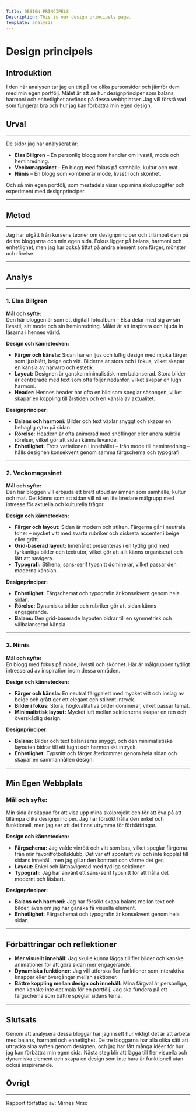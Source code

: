 ```yaml
---
Title: DESIGN PRINCIPELS
Description: This is our design principels page.
Template: analysis
---
```

Design principels
=======================




## Introduktion  
I den här analysen tar jag en titt på tre olika personsidor och jämför dem med min egen portfölj. Målet är att se hur designprinciper som balans, harmoni och enhetlighet används på dessa webbplatser. Jag vill förstå vad som fungerar bra och hur jag kan förbättra min egen design.  

## Urval
----------------------- 
De sidor jag har analyserat är:  
- **Elsa Billgren** – En personlig blogg som handlar om livsstil, mode och heminredning.  
- **Veckomagasinet** – En blogg med fokus på samhälle, kultur och mat.  
- **Niinis** – En blogg som kombinerar mode, livsstil och skönhet.  

Och så min egen portfölj, som mestadels visar upp mina skoluppgifter och experiment med designprinciper.  

---

## Metod
-----------------------

Jag har utgått från kursens teorier om designprinciper och tillämpat dem på de tre bloggarna och min egen sida. Fokus ligger på balans, harmoni och enhetlighet, men jag har också tittat på andra element som färger, mönster och rörelse.  

---

## Analys
-----------------------

### **1. Elsa Billgren**  
**Mål och syfte:**  
Den här bloggen är som ett digitalt fotoalbum – Elsa delar med sig av sin livsstil, sitt mode och sin heminredning. Målet är att inspirera och bjuda in läsarna i hennes värld.  

**Design och kännetecken:**  
- **Färger och känsla:** Sidan har en ljus och luftig design med mjuka färger som ljusblått, beige och vitt. Bilderna är stora och i fokus, vilket skapar en känsla av närvaro och estetik.  
- **Layout:** Designen är ganska minimalistisk men balanserad. Stora bilder är centrerade med text som ofta följer nedanför, vilket skapar en lugn harmoni.  
- **Header:** Hennes header har ofta en bild som speglar säsongen, vilket skapar en koppling till årstiden och en känsla av aktualitet.  

**Designprinciper:**  
- **Balans och harmoni:** Bilder och text växlar snyggt och skapar en behaglig rytm på sidan.  
- **Rörelse:** Headern är ofta animerad med snöflingor eller andra subtila rörelser, vilket gör att sidan känns levande.  
- **Enhetlighet:** Trots variationen i innehållet – från mode till heminredning – hålls designen konsekvent genom samma färgschema och typografi.  

---

### **2. Veckomagasinet**  
**Mål och syfte:**  
Den här bloggen vill erbjuda ett brett utbud av ämnen som samhälle, kultur och mat. Det känns som att sidan vill nå en lite bredare målgrupp med intresse för aktuella och kulturella frågor.  

**Design och kännetecken:**  
- **Färger och layout:** Sidan är modern och stilren. Färgerna går i neutrala toner – mycket vitt med svarta rubriker och diskreta accenter i beige eller grått.  
- **Grid-baserad layout:** Innehållet presenteras i en tydlig grid med fyrkantiga bilder och textrutor, vilket gör att allt känns organiserat och lätt att navigera.  
- **Typografi:** Stilrena, sans-serif typsnitt dominerar, vilket passar den moderna känslan.  

**Designprinciper:**  
- **Enhetlighet:** Färgschemat och typografin är konsekvent genom hela sidan.  
- **Rörelse:** Dynamiska bilder och rubriker gör att sidan känns engagerande.  
- **Balans:** Den grid-baserade layouten bidrar till en symmetrisk och välbalanserad känsla.  

---

### **3. Niinis**  
**Mål och syfte:**  
En blogg med fokus på mode, livsstil och skönhet. Här är målgruppen tydligt intresserad av inspiration inom dessa områden.  

**Design och kännetecken:**  
- **Färger och känsla:** En neutral färgpalett med mycket vitt och inslag av beige och grått ger ett elegant och stilrent intryck.  
- **Bilder i fokus:** Stora, högkvalitativa bilder dominerar, vilket passar temat.  
- **Minimalistisk layout:** Mycket luft mellan sektionerna skapar en ren och överskådlig design.  

**Designprinciper:**  
- **Balans:** Bilder och text balanseras snyggt, och den minimalistiska layouten bidrar till ett lugnt och harmoniskt intryck.  
- **Enhetlighet:** Typsnitt och färger återkommer genom hela sidan och skapar en sammanhållen design.  

---

## Min Egen Webbplats  

### **Mål och syfte:**  
Min sida är skapad för att visa upp mina skolprojekt och för att öva på att tillämpa olika designprinciper. Jag har försökt hålla den enkel och funktionell, men jag ser att det finns utrymme för förbättringar.  

**Design och kännetecken:**  
- **Färgschema:** Jag valde vinrött och vitt som bas, vilket speglar färgerna från min favoritfotbollsklubb. Det var ett spontant val och inte kopplat till sidans innehåll, men jag gillar den kontrast och värme det ger.  
- **Layout:** Enkel och lättnavigerad med tydliga sektioner.  
- **Typografi:** Jag har använt ett sans-serif typsnitt för att hålla det modernt och läsbart.  

**Designprinciper:**  
- **Balans och harmoni:** Jag har försökt skapa balans mellan text och bilder, även om jag har ganska få visuella element.  
- **Enhetlighet:** Färgschemat och typografin är konsekvent genom hela sidan.  

---

## Förbättringar och reflektioner  
- **Mer visuellt innehåll:** Jag skulle kunna lägga till fler bilder och kanske animationer för att göra sidan mer engagerande.  
- **Dynamiska funktioner:** Jag vill utforska fler funktioner som interaktiva knappar eller övergångar mellan sektioner.  
- **Bättre koppling mellan design och innehåll:** Mina färgval är personliga, men kanske inte optimala för en portfölj. Jag ska fundera på ett färgschema som bättre speglar sidans tema.  

---

## Slutsats  
Genom att analysera dessa bloggar har jag insett hur viktigt det är att arbeta med balans, harmoni och enhetlighet. De tre bloggarna har alla olika sätt att uttrycka sina syften genom designen, och jag har fått många idéer för hur jag kan förbättra min egen sida. Nästa steg blir att lägga till fler visuella och dynamiska element och skapa en design som inte bara är funktionell utan också inspirerande.  


## Övrigt
-----------------------

Rapport författad av: Mirnes Mrso
